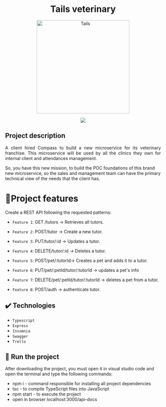 <h1 align="center"> Tails veterinary </h1>

<p align="center">
  <img width="300" alt="Tails" src="https://github.com/tomazvinicius/veterinaryFranchise/assets/93164056/ad47c1dc-79c9-4569-ba57-cc508c79f87b">
</p>

<p align="center">
  <img src="http://img.shields.io/static/v1?label=STATUS&message=EM%20DESENVOLVIMENTO&color=GREEN&style=for-the-badge"/>
</p>

## Project description
<p align="justify">
A client hired Compass to build a new microservice for its veterinary franchise. This microservice will be used by all the clinics they own for internal client and attendances management.

So, you have this new mission, to build the POC foundations of this brand new microservice, so the sales and management team can have the primary technical view of the needs that the client has.
</p>


# 📃Project features

 Create a REST API following the requested patterns: 
 
- `Feature 1`: GET /tutors -> Retrieves all tutors.

- `Feature 2`: POST/tutor -> Create a new tutor.

- `Feature 3`: PUT/tutor/:id -> Updates a tutor.

- `Feature 4`: DELETE/tutor/:id -> Deletes a tutor.

- `Feature 5`: POST/pet/:tutorId-> Creates a pet and adds it to a tutor.

- `Feature 6`: PUT/pet/:petId/tutor/:tutorId -> updates a pet's info

- `Feature 7`: DELETE/pet/:petId/tutor/:tutorId -> deletes a pet from a tutor.
  
- `Feature 8`: POST/auth -> authenticate tutor. 

## ✔️ Technologies

- ``Typescript``
- ``Express``
- ``Insomnia``
- ``Swagger``
- ``Trello``


## 🤖 Run the project
After downloading the project, you must open it in visual studio code and open the terminal and type the following commands:
- npm i - command responsible for installing all project dependencies
- tsc - to compile TypeScript files into JavaScript
- npm start - to execute the project
- open in browser localhost:3000/api-docs



